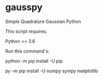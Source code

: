 # gausspy
Simple Quadrature Gaussian Python
<p>This script requires: </p>
<p>Python >= 3.6</p>
Run this command`s:
<p>python -m pip install -U pip</p>
<p>py -m pip install -U numpy sympy matplotlib </b>
